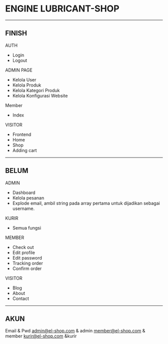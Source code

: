 # ENGINE LUBRICANT-SHOP

-------
FINISH
-------

AUTH
- Login
- Logout

ADMIN PAGE
- Kelola User
- Kelola Produk
- Kelola Kategori Produk
- Kelola Konfigurasi Website

Member
- Index

VISITOR
- Frontend
- Home
- Shop
- Adding cart


------
BELUM
------

ADMIN
- Dashboard
- Kelola pesanan
- Explode email, ambil string pada array pertama untuk dijadikan sebagai username.

KURIR
- Semua fungsi

MEMBER
- Check out
- Edit profile
- Edit password
- Tracking order
- Confirm order

VISITOR
- Blog
- About
- Contact


--------
AKUN
--------
Email & Pwd
admin@el-shop.com & admin
member@el-shop.com & member
kurir@el-shop.com &kurir